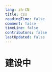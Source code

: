 ```yaml
---
lang: zh-CN
title: css
readingTime: false
comment: false
timeLine: false
contributors: false
lastUpdated: false
---
```


# 建设中
